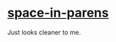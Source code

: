 [space-in-parens](https://eslint.org/docs/rules/space-in-parens)
================================================================
Just looks cleaner to me.

